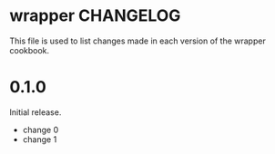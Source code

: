 # wrapper CHANGELOG

This file is used to list changes made in each version of the wrapper cookbook.

# 0.1.0

Initial release.

- change 0
- change 1


